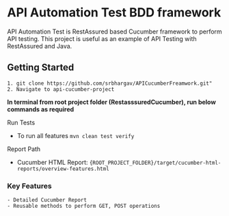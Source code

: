 # API Automation Test BDD framework
API Automation Test is RestAssured based Cucumber framework to perform API testing. This project is useful as an example of API Testing with RestAssured and Java.

## Getting Started
```
1. git clone https://github.com/srbhargav/APICucumberFreamwork.git"
2. Navigate to api-cucumber-project
```

**In terminal from root project folder (RestasssuredCucumber), run below commands as required**

Run Tests
- To run all features `mvn clean test verify`

  
Report Path  
- Cucumber HTML Report: `{ROOT_PROJECT_FOLDER}/target/cucumber-html-reports/overview-features.html`


### Key Features
	- Detailed Cucumber Report
	- Reusable methods to perform GET, POST operations


